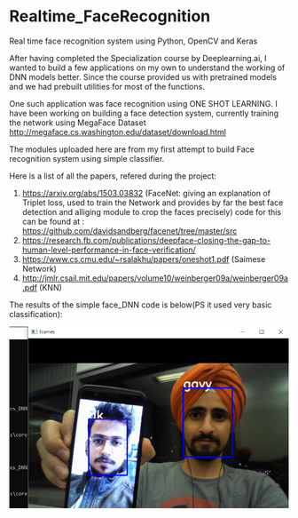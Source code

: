 # Realtime_FaceRecognition
Real time face recognition system using Python, OpenCV and Keras

After having completed the Specialization course by Deeplearning.ai, I wanted to build a few applications on my own to understand the working of DNN models better. Since the course provided us with pretrained models and we had prebuilt utilities for most of the functions.

One such application was face recognition using ONE SHOT LEARNING.
I have been working on building a face detection system, currently training the network using MegaFace Dataset http://megaface.cs.washington.edu/dataset/download.html

The modules uploaded here are from my first attempt to build Face recognition system using simple classifier.


Here is a list of all the papers, refered during the project:

1. https://arxiv.org/abs/1503.03832 (FaceNet: giving an explanation of Triplet loss, used to train the Network and provides by far the best face detection and alliging module to crop the faces precisely)
code for this can be found at : https://github.com/davidsandberg/facenet/tree/master/src
2. https://research.fb.com/publications/deepface-closing-the-gap-to-human-level-performance-in-face-verification/
3. https://www.cs.cmu.edu/~rsalakhu/papers/oneshot1.pdf (Saimese Network)
4. http://jmlr.csail.mit.edu/papers/volume10/weinberger09a/weinberger09a.pdf (KNN)

The results of the simple face_DNN code is below(PS it used very basic classification): 

![](results/faces1.png)
